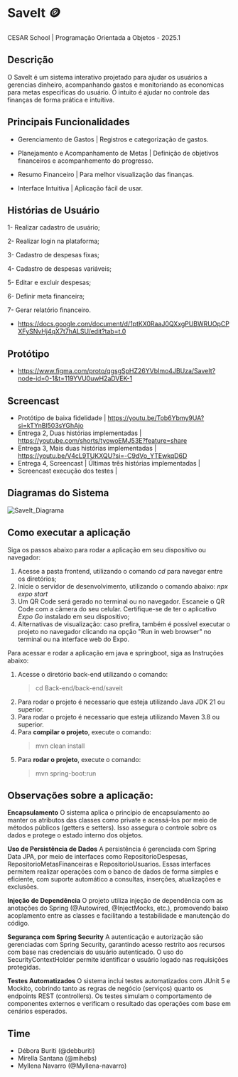 # SaveIt 🪙

CESAR School | Programação Orientada a Objetos - 2025.1

## Descrição
O SaveIt é um sistema interativo projetado para ajudar os usuários a gerencias dinheiro, acompanhando gastos e monitoriando as economicas para metas especificas do usuário. O intuito é ajudar no controle das finanças de forma prática e intuitiva.

## Principais Funcionalidades

- Gerenciamento de Gastos | Registros e categorização de gastos.

- Planejamento e Acompanhamento de Metas | Definição de objetivos financeiros e acompanhemento do progresso.

- Resumo Financeiro | Para melhor visualização das finanças.

- Interface Intuitiva | Aplicação fácil de usar.

## Histórias de Usuário

1- Realizar cadastro de usuário;

2- Realizar login na plataforma;

3- Cadastro de despesas fixas;

4- Cadastro de despesas variáveis;

5- Editar e excluir despesas;

6- Definir meta financeira;

7- Gerar relatório financeiro.

- https://docs.google.com/document/d/1ptKX0RaaJ0QXxgPUBWRUOpCPXFySNvHj4qX7t7hALSU/edit?tab=t.0

## Protótipo

- https://www.figma.com/proto/qgsgSpHZ26YVbImo4JBUza/SaveIt?node-id=0-1&t=119YVU0uwH2aDVEK-1

## Screencast

- Protótipo de baixa fidelidade | https://youtu.be/Tob6Ybmy9UA?si=kTYnBl503sYGhAjo
- Entrega 2, Duas histórias implementadas | https://youtube.com/shorts/tyowoEMJ53E?feature=share
- Entrega 3, Mais duas histórias implementadas | https://youtu.be/V4cL9TUKXQU?si=-C9dVo_YTEwkqD6D
- Entrega 4, Screencast | Últimas três histórias implementadas | 
- Screencast execução dos testes | 

## Diagramas do Sistema
![SaveIt_Diagrama](https://github.com/user-attachments/assets/fd3b57b7-469f-4859-97a0-9344a3174175)

## Como executar a aplicação

Siga os passos abaixo para rodar a aplicação em seu dispositivo ou navegador:

1. Acesse a pasta frontend, utilizando o comando *cd* para navegar entre os diretórios;
2. Inicie o servidor de desenvolvimento, utilizando o comando abaixo:
_npx expo start_
3. Um QR Code será gerado no terminal ou no navegador. Escaneie o QR Code com a câmera do seu celular. Certifique-se de ter o aplicativo *Expo Go* instalado em seu dispositivo;
4. Alternativas de visualização: caso prefira, também é possível executar o projeto no navegador clicando na opção "Run in web browser" no terminal ou na interface web do Expo.

Para acessar e rodar a aplicação em java e springboot, siga as Instruções abaixo:
1. Acesse o diretório back-end utilizando o comando:
   > cd Back-end/back-end/saveit
2. Para rodar o projeto é necessario que esteja utilizando Java JDK 21 ou superior.
3. Para rodar o projeto é necessario que esteja utilizando Maven 3.8 ou superior.
4. Para **compilar o projeto**, execute o comando:
   > mvn clean install
5. Para **rodar o projeto**, execute o comando:
   > mvn spring-boot:run

## Observações sobre a aplicação:

**Encapsulamento**
O sistema aplica o princípio de encapsulamento ao manter os atributos das classes como private e acessá-los por meio de métodos públicos (getters e setters). Isso assegura o controle sobre os dados e protege o estado interno dos objetos.

**Uso de Persistência de Dados**
A persistência é gerenciada com Spring Data JPA, por meio de interfaces como RepositorioDespesas, RepositorioMetasFinanceiras e RepositorioUsuarios. Essas interfaces permitem realizar operações com o banco de dados de forma simples e eficiente, com suporte automático a consultas, inserções, atualizações e exclusões.

**Injeção de Dependência**
O projeto utiliza injeção de dependência com as anotações do Spring (@Autowired, @InjectMocks, etc.), promovendo baixo acoplamento entre as classes e facilitando a testabilidade e manutenção do código.

**Segurança com Spring Security**
A autenticação e autorização são gerenciadas com Spring Security, garantindo acesso restrito aos recursos com base nas credenciais do usuário autenticado. O uso do SecurityContextHolder permite identificar o usuário logado nas requisições protegidas.

**Testes Automatizados**
O sistema inclui testes automatizados com JUnit 5 e Mockito, cobrindo tanto as regras de negócio (serviços) quanto os endpoints REST (controllers). Os testes simulam o comportamento de componentes externos e verificam o resultado das operações com base em cenários esperados.


## Time
- Débora Buriti (@debburiti)
- Mirella Santana (@mihebs)
- Myllena Navarro (@Myllena-navarro)
